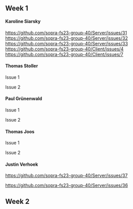 
## Week 1

#### Karoline Siarsky

https://github.com/sopra-fs23-group-40/Server/issues/31
https://github.com/sopra-fs23-group-40/Server/issues/32
https://github.com/sopra-fs23-group-40/Server/issues/33
https://github.com/sopra-fs23-group-40/Client/issues/4
https://github.com/sopra-fs23-group-40/Client/issues/7

#### Thomas Stoller 

Issue 1

Issue 2

#### Paul Grünenwald

Issue 1

Issue 2

#### Thomas Joos

Issue 1

Issue 2

#### Justin Verhoek

https://github.com/sopra-fs23-group-40/Server/issues/37

https://github.com/sopra-fs23-group-40/Server/issues/36

## Week 2

